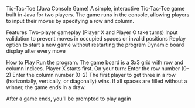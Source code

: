 Tic-Tac-Toe (Java Console Game)
A simple, interactive Tic-Tac-Toe game built in Java for two players. The game runs in the console, allowing players to input their moves by specifying a row and column.

Features
Two-player gameplay (Player X and Player O take turns)
Input validation to prevent moves in occupied spaces or invalid positions
Replay option to start a new game without restarting the program
Dynamic board display after every move

How to Play
Run the program.
The game board is a 3x3 grid with row and column indices.
Player X starts first.
On your turn:
Enter the row number (0–2)
Enter the column number (0–2)
The first player to get three in a row (horizontally, vertically, or diagonally) wins.
If all spaces are filled without a winner, the game ends in a draw.

After a game ends, you'll be prompted to play again 
